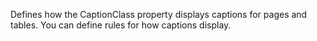 Defines how the CaptionClass property displays captions for pages and tables. You can define rules for how captions display.